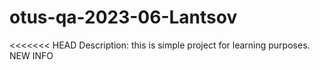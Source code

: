 # otus-qa-2023-06-Lantsov

<<<<<<< HEAD
Description: this is simple project for learning purposes. 
NEW INFO